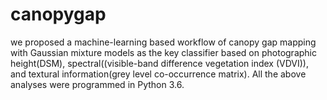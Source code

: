 # canopygap
we proposed a machine-learning based workflow of canopy gap mapping with Gaussian mixture models as the key classifier based on photographic height(DSM), spectral((visible-band difference vegetation index (VDVI)), and textural information(grey level co-occurrence matrix).
All the above analyses were programmed in Python 3.6.
